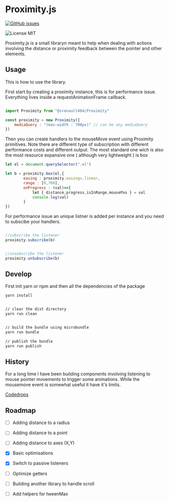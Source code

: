 # Proximity.js

[![GitHub issues](https://img.shields.io/github/issues/Simon-Renault/Proximity)](https://github.com/Simon-Renault/Proximity/issues)

![License MIT](https://img.shields.io/badge/License-MIT-green)


Proximity.js is a small libraryn meant to help when dealing with actions involving the distance or proximity feedback between the pointer and other elements.


## Usage
This is how to use the library.

First start by creating a proximity instance, this is for performance issue. Everything lives inside a requestAnimationFrame callback.

```js

import Proximity from "@srenault404/Proximity"

const proximity = new Proximity({
    mediaQuery : "(max-width : 700px)" // can be any mediaQuery
})

```

Then you can create handlers to the mouseMove event using Proximity primitives. Note there are different type of subscription with different performance costs and different output. The most standard one wich is also the most resource expansive one ( although very lightweight ) is box

```js
let el = document.querySelector(".el")

let b = proximity.box(el,{
        easing : proximity.easings.linear, 
        range : [0,700],  
        onProgress : (val)=>{
            let { distance,progress,isInRange,mousePos } = val
            console.log(val)
        }
})

```

For performance issue an unique listner is added per instance and you need to subscibe your handlers.

```js

//subscribe the listener
proximity.subscribe(b)


//unsubscribe the listener
proximity.unSubscribe(b)

```



## Develop 

First init yarn or npm and then all the dependencies of the package
```bash
yarn install
```


```bash

// clear the dist directory
yarn run clean


// build the bundle using microbundle
yarn run bundle

// publish the bundle
yarn run publish


```


## History
For a long time I have been building components involving listening to mouse pointer movements to trigger some animations. While the mousemove event is somewhat useful it have it's limits.


[Codedrops](https://tympanus.net/codrops/2018/05/02/ideas-for-proximity-feedback-with-progressive-hover-effects/)



## Roadmap

- [ ] Adding distance to a radius
- [ ] Adding distance to a point
- [ ] Adding distance to axes (X,Y)

- [X] Basic optimisations
- [X] Switch to passive listeners
- [ ] Optimize getters

- [ ] Building another library to handle scroll

- [ ] Add helpers for tweenMax
